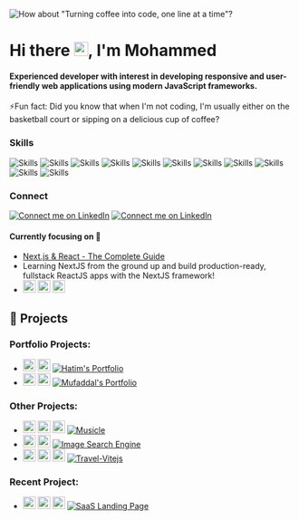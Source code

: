![How about "Turning coffee into code, one line at a time"?](https://res.cloudinary.com/dis7zaqcb/image/upload/v1747581980/linkedin-banner_2_wqdp7u.png)
# Hi there <img src="https://media.giphy.com/media/hvRJCLFzcasrR4ia7z/giphy.gif" width="25px"/>, I'm Mohammed
<!-- [<img src='https://cdn.jsdelivr.net/npm/simple-icons@3.0.1/icons/gmail.svg' alt='linkedin' height='40'>](https://www.linkedin.com/in/https://www.linkedin.com/in/mohammed-segval-466069162//)   -->
#### Experienced developer with interest in developing responsive and user-friendly web applications using modern JavaScript frameworks.

⚡Fun fact: Did you know that when I'm not coding, I'm usually either on the basketball court or sipping on a delicious cup of coffee? 

### Skills
<!-- [![My Skills](https://skillicons.dev/icons?i=react,js,ts,html,css,redux,next)](https://skillicons.dev) -->

![Skills](https://img.shields.io/badge/-React-%2361DAFB?style=for-the-badge&logo=react&logoColor=black)
![Skills](https://img.shields.io/badge/-javascript-%23F7DF1E?style=for-the-badge&logo=javascript&logoColor=black)
![Skills](https://img.shields.io/badge/-typescript-%233178C6?style=for-the-badge&logo=typescript&logoColor=black)
![Skills](https://img.shields.io/badge/-redux-%23764ABC?style=for-the-badge&logo=redux&logoColor=black)
![Skills](https://img.shields.io/badge/-NEXT-%23000000?style=for-the-badge&logo=Next.js&logoColor=white)
![Skills](https://img.shields.io/badge/-HTML-%23E34F26?style=for-the-badge&logo=HTML5&logoColor=black)
![Skills](https://img.shields.io/badge/-CSS-%231572B6?style=for-the-badge&logo=CSS3&logoColor=black)
![Skills](https://img.shields.io/badge/-Bootstrap-%237952B3?style=for-the-badge&logo=bootstrap&logoColor=black)
![Skills](https://img.shields.io/badge/-Tailwind%20Css-%2306B6D4?style=for-the-badge&logo=tailwindcss&logoColor=black)
![Skills](https://img.shields.io/badge/-Material-%23007FFF?style=for-the-badge&logo=mui&logoColor=black)
![Skills](https://img.shields.io/badge/-Vite-%23646CFF?style=for-the-badge&logo=vite&logoColor=white)

### Connect
[![Connect me on LinkedIn](https://img.shields.io/badge/-LinkedIn-%230A66C2?style=for-the-badge&logo=linkedin&logoColor=white&logoWidth=40&logoHeight=100)](https://www.linkedin.com/in/mohammed-segval-466069162/)
[![Connect me on LinkedIn](https://img.shields.io/badge/-GMAIL-%23EA4335?style=for-the-badge&logo=gmail&logoColor=white&logoWidth=40&logoHeight=100)](mailto:mohammedsegval53@gmail.com)

 #### Currently focusing on 🔭
 - [Next.js & React - The Complete Guide](https://www.udemy.com/course/nextjs-react-the-complete-guide/)
 - Learning NextJS from the ground up and build production-ready, fullstack ReactJS apps with the NextJS framework!
 - <img height="22" width="22" src="https://cdn.simpleicons.org/nextdotjs/000000/white" /> <img height="22" width="22" src="https://cdn.simpleicons.org/tailwindcss/06B6D4/white" /> <img height="22" width="22" src="https://cdn.simpleicons.org/typescript/3178C6/white" />


## 🚀 Projects

### Portfolio Projects:
- <img height="22" width="22" src="https://cdn.simpleicons.org/react/%2361DAFB" /> <img height="22" width="22" src="https://cdn.simpleicons.org/bootstrap/%237952B3" /> [![Hatim's Portfolio](https://img.shields.io/badge/Hatim's%20Portfolio-Click%20me!-lightgrey?style=flat-square)](https://hatim-namakwala.netlify.app/)
- <img height="22" width="22" src="https://cdn.simpleicons.org/nextdotjs/%23000000" /> <img height="22" width="22" src="https://cdn.simpleicons.org/tailwindcss/%2306B6D4" /> [![Mufaddal's Portfolio](https://img.shields.io/badge/Mufaddal's%20Portfolio-Click%20me!-lightgrey?style=flat-square)](https://mufaddal-materwala.vercel.app/)

### Other Projects:
- <img height="22" width="22" src="https://cdn.simpleicons.org/react/%2361DAFB" /> <img height="22" width="22" src="https://cdn.simpleicons.org/tailwindcss/%2306B6D4" /> <img height="22" width="22" src="https://cdn.simpleicons.org/redux/%23764ABC" /> [![Musicle](https://img.shields.io/badge/Musicle-Click%20me!-lightgrey?style=flat-square)](https://musicle-app.netlify.app/)
- <img height="22" width="22" src="https://cdn.simpleicons.org/react/%2361DAFB" /> <img height="22" width="22" src="https://cdn.simpleicons.org/css3/%231572B6" /> [![Image Search Engine](https://img.shields.io/badge/Image%20Search%20Engine-Click%20me!-lightgrey?style=flat-square)](https://image-search-engine-by-mh.netlify.app/)
- <img height="22" width="22" src="https://cdn.simpleicons.org/vite/%23646CFF" /> <img height="22" width="22" src="https://cdn.simpleicons.org/react/%2361DAFB" /> <img height="22" width="22" src="https://cdn.simpleicons.org/tailwindcss/%2306B6D4" /> [![Travel-Vitejs](https://img.shields.io/badge/Travel%20Website-Vite%20JS-lightgrey?style=flat-square)](https://travel-vitejs.vercel.app/)

### Recent Project:
- <img height="22" width="22" src="https://cdn.simpleicons.org/nextdotjs/%23000000" /> <img height="22" width="22" src="https://cdn.simpleicons.org/tailwindcss/%2306B6D4" /> <img height="22" width="22" src="https://cdn.simpleicons.org/typescript/%233178C6" /> [![SaaS Landing Page](https://img.shields.io/badge/SaaS%20Landing%20Page-Click%20me!-lightgrey?style=flat-square)](https://saas-landing-ui.vercel.app/)

<!-- ### Stats
![GitHub streak stats](https://streak-stats.demolab.com/?user=mhsegval) -->
